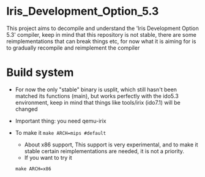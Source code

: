 # Iris_Development_Option_5.3

This project aims to decompile and understand the 'Iris Development Option 5.3' compiler, keep in mind that this repository is not stable, there are some reimplementations that can break things etc, for now what it is aiming for is to gradually recompile and reimplement the compiler

# Build system

- For now the only "stable" binary is usplit, which still hasn't been matched its functions (main), but works perfectly with the ido5.3 environment, keep in mind that things like tools/irix (ido7.1) will be changed

- Important thing: you need qemu-irix

- To make it 
  `make ARCH=mips #default`  
  
  - About x86 support, This support is very experimental, and to make it stable certain reimplementations are needed, it is not a priority.
  - If you want to try it
  
   `make ARCH=x86`
